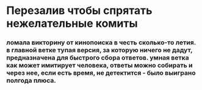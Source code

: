 # Перезалив чтобы спрятать нежелательные комиты
### ломала викторину от кинопоиска в честь сколько-то летия. в главной ветке тупая версия, за которую ничего не дадут, предназначена для быстрого сбора ответов. умная ветка как может имитирует человека, ответы можно собирать и через нее, если есть время, не детектится - было выиграно полгода плюса.
